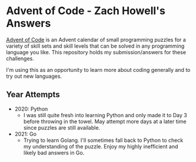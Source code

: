 # Advent of Code - Zach Howell's Answers

[Advent of Code](https://adventofcode.com/) is an Advent calendar of small programming puzzles for a variety of skill sets and skill levels that can be solved in any programming language you like. This repository holds my submission/answers for these challenges. 

I'm using this as an opportunity to learn more about coding generally and to try out new languages. 

## Year Attempts
- 2020: Python
  - I was still quite fresh into learning Python and only made it to Day 3 before throwing in the towel. May attempt more days at a later time since puzzles are still available. 
- 2021: Go
  - Trying to learn Golang. I'll sometimes fall back to Python to check my understanding of the puzzle. Enjoy my highly inefficient and likely bad answers in Go. 

